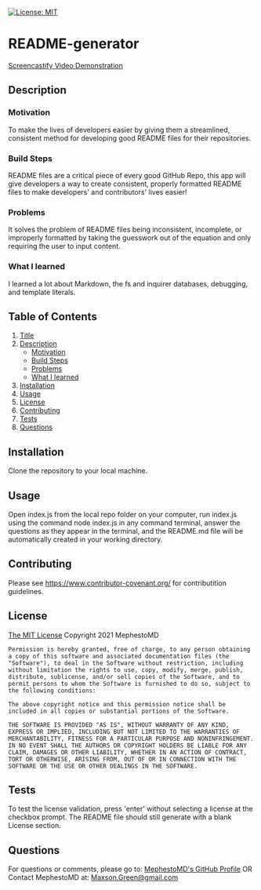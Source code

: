 [![License: MIT](https://img.shields.io/badge/License-MIT-yellow.svg)](https://opensource.org/licenses/MIT)
  
  # <a name = "Title">README-generator</a>
  <a href = "https://drive.google.com/file/d/1HdfRzSnl2AniHa7n9MdE-p3G4hOXBn0r/view"> Screencastify Video Demonstration </a>
  
  ## <a name = "Description">Description</a>
  
  ### <a name = "subMotivation">Motivation</a>

  To make the lives of developers easier by giving them a streamlined, consistent method for developing good README files for their repositories.
  
  ### <a name = "subBuild">Build Steps</a>

  README files are a critical piece of every good GitHub Repo, this app will give developers a way to create consistent, properly formatted README files to make developers' and contributors' lives easier!
  
  ### <a name = subProblems>Problems</a>

  It solves the problem of README files being inconsistent, incomplete, or improperly formatted by taking the guesswork out of the equation and only requiring the user to input content.
  
  ### <a name = "subLearned">What I learned</a>

  I learned a lot about Markdown, the fs and inquirer databases, debugging, and template literals.
  
  ## Table of Contents
  
  1. [Title](#Title)
  2. [Description](#Description)
      * [Motivation](#subMotivation)
      * [Build Steps](#subBuild)
      * [Problems](#subProblems)
      * [What I learned](#subLearned)
  3. [Installation](#Installation)
  4. [Usage](#Usage)
  5. [License](#License)
  6. [Contributing](#Contributing)
  7. [Tests](#Tests)
  8. [Questions](#Questions)
  
  ## <a name = "Installation">Installation</a>

  Clone the repository to your local machine.
  
  ## <a name = "Usage">Usage</a>

  Open index.js from the local repo folder on your computer, run index.js using the command node index.js in any command terminal, answer the questions as they appear in the terminal, and the README.md file will be automatically created in your working directory.

  ## <a name = "Contributing">Contributing</a>

  Please see https://www.contributor-covenant.org/ for contributition guidelines.

  ## <a name = "License">License</a>

  <a href = "https://opensource.org/licenses/MIT">The MIT License</a>
  Copyright 2021 MephestoMD

    Permission is hereby granted, free of charge, to any person obtaining a copy of this software and associated documentation files (the "Software"), to deal in the Software without restriction, including without limitation the rights to use, copy, modify, merge, publish, distribute, sublicense, and/or sell copies of the Software, and to permit persons to whom the Software is furnished to do so, subject to the following conditions:
    
    The above copyright notice and this permission notice shall be included in all copies or substantial portions of the Software.

    THE SOFTWARE IS PROVIDED "AS IS", WITHOUT WARRANTY OF ANY KIND, EXPRESS OR IMPLIED, INCLUDING BUT NOT LIMITED TO THE WARRANTIES OF MERCHANTABILITY, FITNESS FOR A PARTICULAR PURPOSE AND NONINFRINGEMENT. IN NO EVENT SHALL THE AUTHORS OR COPYRIGHT HOLDERS BE LIABLE FOR ANY CLAIM, DAMAGES OR OTHER LIABILITY, WHETHER IN AN ACTION OF CONTRACT, TORT OR OTHERWISE, ARISING FROM, OUT OF OR IN CONNECTION WITH THE SOFTWARE OR THE USE OR OTHER DEALINGS IN THE SOFTWARE.
  

  ## <a name = "Tests">Tests</a>

  To test the license validation, press 'enter' without selecting a license at the checkbox prompt. The README file should still generate with a blank License section.

  ## <a name = "Questions">Questions</a>

  For questions or comments, please go to:
  <a href = "https://github.com/MephestoMD">MephestoMD's GitHub Profile</a>
  OR
  Contact MephestoMD at:
  [Maxson.Green@gmail.com](mailto:Maxson.Green@gmail.com)
